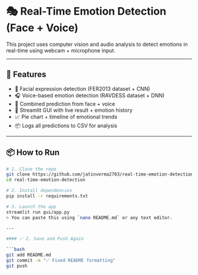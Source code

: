 # 🎭 Real-Time Emotion Detection (Face + Voice)

This project uses computer vision and audio analysis to detect emotions in real-time using webcam + microphone input.

---

## 🚀 Features

- 🎥 Facial expression detection (FER2013 dataset + CNN)  
- 🎧 Voice-based emotion detection (RAVDESS dataset + DNN)  
- 🎯 Combined prediction from face + voice  
- 🧪 Streamlit GUI with live result + emotion history  
- 📈 Pie chart + timeline of emotional trends  
- 📦 Logs all predictions to CSV for analysis  

---

## 📦 How to Run

```bash
# 1. Clone the repo
git clone https://github.com/jatinverma2703/real-time-emotion-detection.git
cd real-time-emotion-detection

# 2. Install dependencies
pip install -r requirements.txt

# 3. Launch the app
streamlit run gui/app.py
> You can paste this using `nano README.md` or any text editor.

---

#### ✅ 2. Save and Push Again

```bash
git add README.md
git commit -m "✅ Fixed README formatting"
git push
